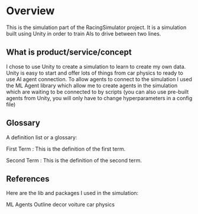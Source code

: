# Overview

This is the simulation part of the RacingSimulator project.
It is a simulation built using Unity in order to train AIs to drive between two lines.

## What is product/service/concept

I chose to use Unity to create a simulation to learn to create my own data.
Unity is easy to start and offer lots of things from car physics to ready to use AI agent connection.
To allow agents to connect to the simulation I used the ML Agent library which allow me to create agents in the simulation which are waiting to be connected to by scripts (you can also use pre-built agents from Unity, you will only have to change hyperparameters in a config file)

## Glossary

A definition list or a glossary:

First Term
: This is the definition of the first term.

Second Term
: This is the definition of the second term.

## References

Here are the lib and packages I used in the simulation:

<procedure>
<step>ML Agents</step>
<step>Outline</step>
<step>decor</step>
<step>voiture</step>
<step>car physics</step>
</procedure>
